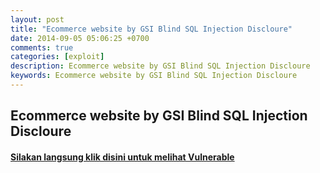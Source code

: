 ```yaml
---
layout: post
title: "Ecommerce website by GSI Blind SQL Injection Discloure"
date: 2014-09-05 05:06:25 +0700
comments: true
categories: [exploit]
description: Ecommerce website by GSI Blind SQL Injection Discloure
keywords: Ecommerce website by GSI Blind SQL Injection Discloure
---
```

<!-- more -->
## Ecommerce website by GSI Blind SQL Injection Discloure

#### [Silakan langsung klik disini untuk melihat Vulnerable](http://www.surabayablackhat.org/forum/thread-3133.html)